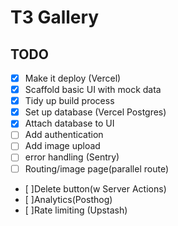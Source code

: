 # T3 Gallery

## TODO
- [x] Make it deploy (Vercel)
- [x] Scaffold basic UI with mock data
- [x] Tidy up build process
- [x] Set up database (Vercel Postgres)
- [x] Attach database to UI
- [ ] Add authentication
- [ ] Add image upload
- [ ] error handling (Sentry)
- [ ] Routing/image page(parallel route)
- [ ]Delete button(w Server Actions)
- [ ]Analytics(Posthog)
- [ ]Rate limiting (Upstash)
